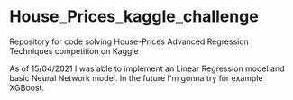 # House_Prices_kaggle_challenge
Repository for code solving House-Prices Advanced Regression Techniques competition on Kaggle

As of 15/04/2021 I was able to implement an Linear Regression model and basic Neural Network model.
In the future I'm gonna try for example XGBoost.
